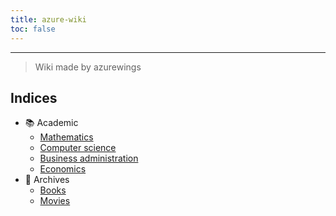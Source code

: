 ```yaml
---
title: azure-wiki
toc: false
---
```


---
> Wiki made by azurewings
## Indices

- 📚 Academic
    - [Mathematics](index/Mathematics.md)
    - [Computer science](index/Computer%20science.md)
    - [Business administration](index/Business%20administration.md)
    - [Economics](index/Economics.md)
- 📁 Archives
    - [Books](index/Books.md)
    - [Movies](index/Movies.md)